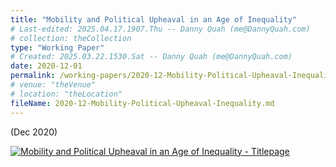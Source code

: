 ```yaml
---
title: "Mobility and Political Upheaval in an Age of Inequality"
# Last-edited: 2025.04.17.1907.Thu -- Danny Quah (me@DannyQuah.com)
# collection: theCollection
type: "Working Paper"
# Created: 2025.03.22.1530.Sat -- Danny Quah (me@DannyQuah.com)
date: 2020-12-01
permalink: /working-papers/2020-12-Mobility-Political-Upheaval-Inequality/
# venue: "theVenue"
# location: "theLocation"
fileName: 2020-12-Mobility-Political-Upheaval-Inequality.md
---
```

(Dec 2020)

[<img src="https://DannyQuah.github.io/Storage/2020.12-Danny.Quah-Mobility-Political-Upheaval-Inequality-titlepage.png" alt = "Mobility and Political Upheaval in an Age of Inequality - Titlepage" />](https://DannyQuah.github.io/Storage/2020.12-Danny.Quah-Mobility-Political-Upheaval-Inequality.pdf)

<!---
   Invisible section // 2020-12-Mobility-Political-Upheaval-Inequality.md
-->

